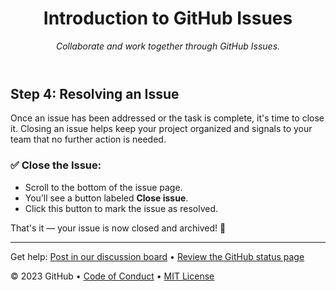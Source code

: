 <header>

<!--
  <<< Author notes: Course header >>>
  Include a 1280×640 image, course title in sentence case, and a concise description in emphasis.
  In your repository settings: enable template repository, add your 1280×640 social image, auto delete head branches.
  Add your open source license, GitHub uses MIT license.
-->

# Introduction to GitHub Issues

_Collaborate and work together through GitHub Issues._

</header>

## Step 4: Resolving an Issue

Once an issue has been addressed or the task is complete, it's time to close it. Closing an issue helps keep your project organized and signals to your team that no further action is needed.

### :white_check_mark: Close the Issue:

- Scroll to the bottom of the issue page.
- You’ll see a button labeled **Close issue**.
- Click this button to mark the issue as resolved.

That's it — your issue is now closed and archived! :tada:

<footer>

<!--
  <<< Author notes: Footer >>>
  Add a link to get support, GitHub status page, code of conduct, license link.
-->

---

Get help: [Post in our discussion board](https://github.com/orgs/skills/discussions/categories/review-pull-requests) &bull; [Review the GitHub status page](https://www.githubstatus.com/)


&copy; 2023 GitHub &bull; [Code of Conduct](https://www.contributor-covenant.org/version/2/1/code_of_conduct/code_of_conduct.md) &bull; [MIT License](https://gh.io/mit)

</footer>
